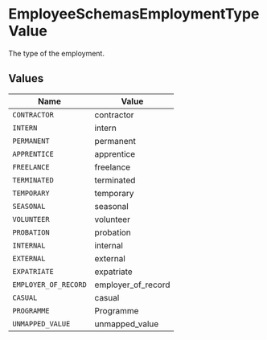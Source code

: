 # EmployeeSchemasEmploymentTypeValue

The type of the employment.


## Values

| Name                 | Value                |
| -------------------- | -------------------- |
| `CONTRACTOR`         | contractor           |
| `INTERN`             | intern               |
| `PERMANENT`          | permanent            |
| `APPRENTICE`         | apprentice           |
| `FREELANCE`          | freelance            |
| `TERMINATED`         | terminated           |
| `TEMPORARY`          | temporary            |
| `SEASONAL`           | seasonal             |
| `VOLUNTEER`          | volunteer            |
| `PROBATION`          | probation            |
| `INTERNAL`           | internal             |
| `EXTERNAL`           | external             |
| `EXPATRIATE`         | expatriate           |
| `EMPLOYER_OF_RECORD` | employer_of_record   |
| `CASUAL`             | casual               |
| `PROGRAMME`          | Programme            |
| `UNMAPPED_VALUE`     | unmapped_value       |